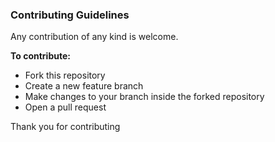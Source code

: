 <!-- Contribuing Guilde -->

### Contributing Guidelines

Any contribution of any kind is welcome.

**To contribute:**
- Fork this repository
- Create a new feature branch
- Make changes to your branch inside the forked repository
- Open a pull request


Thank you for contributing 
